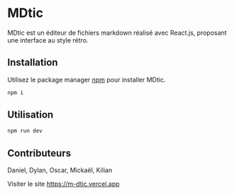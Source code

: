 # MDtic

MDtic est un éditeur de fichiers markdown réalisé avec React.js, proposant une interface au style rétro.

## Installation

Utilisez le package manager [npm](https://docs.npmjs.com/about-npm) pour installer MDtic.

```bash
npm i
```

## Utilisation

```bash
npm run dev
```


## Contributeurs
Daniel, Dylan, Oscar, Mickaël, Kilian


Visiter le site
https://m-dtic.vercel.app

